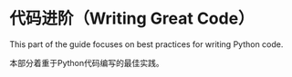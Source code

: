 # 代码进阶（Writing Great Code）

This part of the guide focuses on best practices for writing Python code.

本部分着重于Python代码编写的最佳实践。
